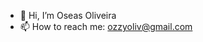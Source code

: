 - 👋 Hi, I’m Oseas Oliveira
- 📫 How to reach me: ozzyoliv@gmail.com

<!---
OseOliv/OseOliv is a ✨ special ✨ repository because its `README.md` (this file) appears on your GitHub profile.
You can click the Preview link to take a look at your changes.
--->
